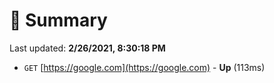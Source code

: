 # 📖 Summary
Last updated: **2/26/2021, 8:30:18 PM**

- `GET` [https://google.com](https://google.com) - **Up** (113ms)
